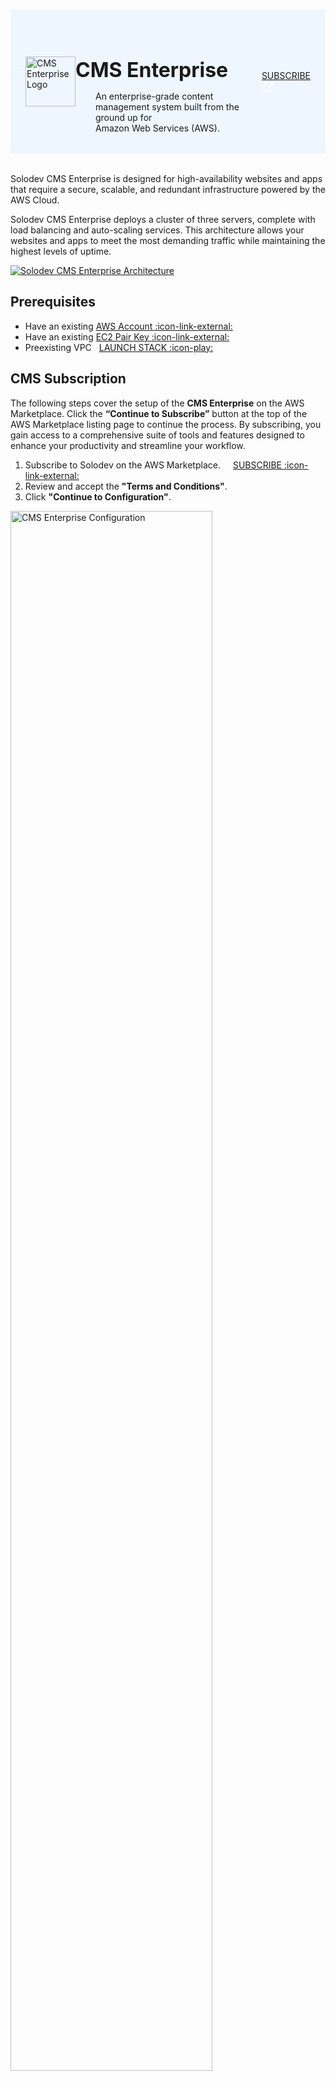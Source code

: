 # 

<div class="header">
  <div class="inner">
    <img src="/static/images/logos/enterprise-logo.jpg" alt="CMS Enterprise Logo" style="width: 80px;">
    <div>
      <h1>CMS Enterprise</h1>
      <p class="mb-0">An enterprise-grade content management system built from the ground up for <br>Amazon Web Services (AWS).</p>
    </div>
  </div>
  <a class="btn-orange-lg" href="https://aws.amazon.com/marketplace/server/procurement?productId=prod-fwc36r5ftgxem" rel="noopener noreferrer" target="_blank">SUBSCRIBE <span><svg xmlns="http://www.w3.org/2000/svg" viewBox="0 0 16 16" width="20" height="20" fill="#fff"><path d="M3.75 2h3.5a.75.75 0 0 1 0 1.5h-3.5a.25.25 0 0 0-.25.25v8.5c0 .138.112.25.25.25h8.5a.25.25 0 0 0 .25-.25v-3.5a.75.75 0 0 1 1.5 0v3.5A1.75 1.75 0 0 1 12.25 14h-8.5A1.75 1.75 0 0 1 2 12.25v-8.5C2 2.784 2.784 2 3.75 2Zm6.854-1h4.146a.25.25 0 0 1 .25.25v4.146a.25.25 0 0 1-.427.177L13.03 4.03 9.28 7.78a.751.751 0 0 1-1.042-.018.751.751 0 0 1-.018-1.042l3.75-3.75-1.543-1.543A.25.25 0 0 1 10.604 1Z"></path></svg></span></a>
</div>

<!-- Solodev CMS Enterprise is available in the AWS Marketplace and can be instantly deployed in your account using <a href="https://docs.aws.amazon.com/AWSCloudFormation/latest/UserGuide/Welcome.html" target="_blank">AWS CloudFormation :icon-link-external:</a>. It leverages an advanced stack of AWS cloud stack to deliver a scalable and reliable workload, including: -->

<!-- * <a href="https://docs.aws.amazon.com/elasticloadbalancing/latest/application/introduction.html" target="_blank">Amazon Elastic Load Balancer (ELB)</a>
* <a href="https://docs.aws.amazon.com/acm/latest/userguide/acm-overview.html" target="_blank">Amazon Certificate Manager (ACM)</a>
* <a href="https://docs.aws.amazon.com/AmazonCloudFront/latest/DeveloperGuide/Introduction.html" target="_blank">Amazon CloudFront</a>
* <a href="https://docs.aws.amazon.com/AmazonCloudWatch/latest/monitoring/WhatIsCloudWatch.html" target="_blank">Amazon CloudWatch</a>
* <a href="https://docs.aws.amazon.com/documentdb/latest/developerguide/what-is.html" target="_blank">Amazon DocumentDB (with MongoDB Compatibility)</a>
* <a href="https://docs.aws.amazon.com/AWSEC2/latest/UserGuide/concepts.html" target="_blank">Amazon Elastic Compute Cloud (EC2)</a>
* <a href="https://docs.aws.amazon.com/efs/latest/ug/whatisefs.html" target="_blank">Amazon Elastic File System (EFS)</a>
* <a href="https://aws.amazon.com/elasticache/redis/" target="_blank">Amazon Elasticache for Redis</a>
* <a href="https://aws.amazon.com/systems-manager/" target="_blank">AWS Systems Manager</a>
* <a href="https://docs.aws.amazon.com/AmazonRDS/latest/UserGuide/Welcome.html" target="_blank">Amazon Relational Database Service (RDS) MySql</a>
* <a href="https://docs.aws.amazon.com/Route53/latest/DeveloperGuide/Welcome.html" target="_blank">Amazon Route 53</a>
* <a href="https://docs.aws.amazon.com/AmazonS3/latest/userguide/Welcome.html" target="_blank">Amazon Simple Storage Service (S3)</a>
* <a href="https://docs.aws.amazon.com/vpc/latest/userguide/what-is-amazon-vpc.html" target="_blank">Amazon Virtual Private Cloud (VPC)</a>
* <a href="https://docs.aws.amazon.com/waf/latest/developerguide/what-is-aws-waf.html" target="_blank">Amazon Web Application Firewall (WAF)</a> -->

<!-- Additional technology frameworks and libraries include <a href="https://www.linux.org/" target="_blank">Linux</a>, <a href="https://www.apache.org/" target="_blank">Apache</a>, <a href="https://www.mysql.com/" target="_blank">MySQL</a>, <a href="https://www.php.net/" target="_blank">PHP</a>, <a href="https://www.python.org/" target="_blank">Python</a>, and more. -->

<div class="row justify-content-between align-items-center mb-0">
  <div class="col-8">
    <p>Solodev CMS Enterprise is designed for high-availability websites and apps that require a secure, scalable, and redundant infrastructure powered by the AWS Cloud.</p>
    <p class="mb-0">Solodev CMS Enterprise deploys a cluster of three servers, complete with load balancing and auto-scaling services. This architecture allows your websites and apps to meet the most demanding traffic while maintaining the highest levels of uptime.</p>
  </div>
  <div class="col-4">
    <p><a href="/static/images/enterprise/solodev-cms-enterprise-architecture-2024.jpg" target="_blank"><img src="/static/images/enterprise/solodev-cms-enterprise-architecture-2024.jpg" alt="Solodev CMS Enterprise Architecture"></a></p>
  </div>
</div>

## Prerequisites

* Have an existing <a href="https://portal.aws.amazon.com/billing/signup?refid=em_127222&p=free&c=hp&z=1&redirect_url=https%3A%2F%2Faws.amazon.com%2Fregistration-confirmation#/support" rel="noopener noreferrer" target="_blank">AWS Account :icon-link-external:</a>
* Have an existing <a href="https://console.aws.amazon.com/ec2/" target="_blank">EC2 Pair Key <span>:icon-link-external:</span></a>
* Preexisting VPC <a href="https://us-east-1.console.aws.amazon.com/cloudformation/home?region=us-east-1#/stacks/create?stackName=solodev-vpc&templateURL=https://solodev-aws-ha.s3.amazonaws.com/solodev-cms/cloudformation/infrastructure/vpc.yaml" target="_blank" class="btn-orange-sm mt-2" style="margin-left: .5rem;">LAUNCH STACK <span>:icon-play:</span></a>

## CMS Subscription

The following steps cover the setup of the **CMS Enterprise** on the AWS Marketplace. Click the **“Continue to Subscribe”** button at the top of the AWS Marketplace listing page to continue the process. By subscribing, you gain access to a comprehensive suite of tools and features designed to enhance your productivity and streamline your workflow.

1. Subscribe to Solodev on the AWS Marketplace. <a href="https://aws.amazon.com/marketplace/server/procurement?productId=prod-uahcrlmuczsau" target="_blank" class="btn-orange-sm" style="margin-left: 1rem;">SUBSCRIBE <span>:icon-link-external:</span></a>
2. Review and accept the **"Terms and Conditions"**.
3. Click **"Continue to Configuration"**.

<p><img src="/static/images/enterprise/enterprise-configuration.png" alt="CMS Enterprise Configuration" style="width: 80%;"></p>

!!!NOTE:
Once accepted, you will receive a thank you message asking you to configure your software. <br>This process can take a few moments. Please do not exit the screen or refresh the page.
!!!

### <span class="text-teal">Configure Software</span>

1. Choose a fulfillment option and software version to launch this software.

<p><img src="/static/images/quickstart/cms-configure.jpg" alt="CMS Enterprise Configure" style="width: 35%;"></p>

**Name** | **Description** 
:--- | ---
Fulfillment option | Select a fulfillment option.
Software version | Select the software version. The latest version of Solodev CMS Pro is always recommended.
Region | Select the AWS Region.

2. Click **"Continue to Launch."**

### <span class="text-teal">Launch Software</span>

Review the launch configuration details and follow the instructions to launch this software.

{% tabs %}

{% tab title="CloudFormation" %}

Before launching the CMS Enterprise software, make sure you are logged into your AWS account. If you do not have an AWS account, click here to create one. Once you have signed in, click the button below and follow the outlined steps.

<a href="https://us-east-1.console.aws.amazon.com/cloudformation/home?region=us-east-1#/stacks/create?stackName=solodev-enterprise&templateURL=https://solodev-cms.s3.amazonaws.com/cloudformation/solodev-cms-enterprise.yaml" rel="noopener noreferrer" target="_blank" class="btn-orange-lg mb-2">LAUNCH CMS ENTERPRISE <span><svg xmlns="http://www.w3.org/2000/svg" viewBox="0 0 16 16" width="20" height="20" fill="#fff"><path d="M3.75 2h3.5a.75.75 0 0 1 0 1.5h-3.5a.25.25 0 0 0-.25.25v8.5c0 .138.112.25.25.25h8.5a.25.25 0 0 0 .25-.25v-3.5a.75.75 0 0 1 1.5 0v3.5A1.75 1.75 0 0 1 12.25 14h-8.5A1.75 1.75 0 0 1 2 12.25v-8.5C2 2.784 2.784 2 3.75 2Zm6.854-1h4.146a.25.25 0 0 1 .25.25v4.146a.25.25 0 0 1-.427.177L13.03 4.03 9.28 7.78a.751.751 0 0 1-1.042-.018.751.751 0 0 1-.018-1.042l3.75-3.75-1.543-1.543A.25.25 0 0 1 10.604 1Z"></path></svg></span></a>

!!!NOTE:
If your AWS region is different from `us-east-1`, make sure to select your specific region from the top menu.
!!!

#### Create Stack

1. Create a stack.

<p><img src="/static/images/enterprise/enterprise-create-stack.jpg" alt="CMS Enterprise Create Stack" style="width: 90%;"></p>

2. Click <span class="text-orange">**Next**</span>.

#### Stack Details

##### Provide a stack name

1. Provide a stack name. Stack name must be 1 to 128 characters, start with a letter, and only contain alphanumeric characters.

<p><img src="/static/images/enterprise/enterprise-stack-name.jpg" alt="CMS Enterprise stack name" style="width: 62%;"></p>

##### Parameters

1. Specify the parameters in the network settings section.

<p><img src="/static/images/enterprise/enterprise-params-network.jpg" alt="CMS Enterprise network settings" style="width: 45%;"></p>

Name   | Description
---    | ---
VPCID | Choose which VPC the Application should be deployed to. <br><br>An Amazon Virtual Private Cloud (VPC) is a dedicated environment that lets you launch the AWS resources that power your CMS Micro in an isolated virtual network. If you do not have a VPC, you will need to create one in your VPC Console. For instructions on how to create a VPC, <a href="https://docs.aws.amazon.com/AWSEC2/latest/UserGuide/using-vpc.html" target="_blank">click here for instructions :icon-link-external:</a>.
PublicSubnet1ID | The ID of the public subnet in Availability Zone 1 in your existing VPC (e.g., subnet-a0246dcd). <br><br>A subnet is a range of IP addresses contained in your VPC. You can create AWS resources, such as EC2 instances, in specific subnets, enabling you to group network resources more efficiently. If you do not have any existing subnets, you will need to create one in your Subnet Console. For instructions, <a href="https://docs.aws.amazon.com/AWSEC2/latest/UserGuide/using-vpc.html#ec2-shared-VPC-subnets" target="_blank">click here :icon-link-external:</a>.
PublicSubnet2ID | The ID of the public subnet in Availability Zone 2 in your existing VPC (e.g., subnet-b1236eea). <br><br>A subnet is a range of IP addresses contained in your VPC. You can create AWS resources, such as EC2 instances, in specific subnets, enabling you to group network resources more efficiently. If you do not have any existing subnets, you will need to create one in your Subnet Console. For instructions, <a href="https://docs.aws.amazon.com/AWSEC2/latest/UserGuide/using-vpc.html#ec2-shared-VPC-subnets" target="_blank">click here :icon-link-external:</a>.
InstanceType | CMS Micro runs on a single Amazon Elastic Compute (EC2) instance and is defaulted to run on a recommended t2.medium server. Depending on your traffic needs, you can select an instance size from the available options in the menu. <br><br>To learn more about which instance to choose based on your traffic needs, <a href="https://docs.aws.amazon.com/AWSEC2/latest/UserGuide/Instances.html" target="_blank">click here :icon-link-external:</a>.
InstanceCount | Number of instances behind load balancer. Minimum 2 required for high availability.
KeyName | Name of an existing EC2 KeyPair to enable SSH access to the instances. <br><br>An Amazon EC2 key pair is a set of security credentials consisting of a public and private key that verify a user’s identity when connecting or communicating with an EC2 instance. Select an existing security group from the menu or configure a new security group using the form provided. If you do not have a Key Pair, you will need to create one in your Key Pair Console. For instructions <a href="https://docs.aws.amazon.com/AWSEC2/latest/UserGuide/ec2-key-pairs.html" target="_blank">click here :icon-link-external:</a>.
AmiAlias | An AMI Alias refers to a user-defined name or identifier for an Amazon Machine Image (AMI) that simplifies the process of referring to an AMI. <a href="https://docs.aws.amazon.com/AWSEC2/latest/UserGuide/AMIs.html" target="_blank">Click here :icon-link-external:</a> to learn more about AMIs.

2. Specify the CMS Settings.

<p><img src="/static/images/enterprise/enterprise-params-settings.jpg" alt="CMS Enterprise CMS Settings" style="width: 40%;"></p>

Name   | Description
---    | ---
AdminUser | The solodev admin username to login onto your CMS.
AdminPassword | The solodev admin password to login onto your CMS.
AdminCidrIpAccess | Please change CIDR from 127.0.0.1/32 to a specific IP or another CIDR range.
DatabaseUsername | The database admin account username.
DatabasePassword | The database root password.

3. Optional: Website Settings.

<p><img src="/static/images/enterprise/enterprise-params-settings-website.jpg" alt="CMS Enterprise CMS Network Settings Optional" style="width: 45%;"></p>

Name   | Description
---    | ---
WebsiteUrl | Name of initial Solodev website.
CertificateArn | CertificateArn for SSL cert that matches the FQDN above. Please visit the <a href="https://docs.aws.amazon.com/acm/" target="_blank">AWS Certificate Manager :icon-link-external:</a>.

4. Optional: Network Settings.

<p><img src="/static/images/enterprise/enterprise-params-settings-optional.jpg" alt="CMS Enterprise CMS Settings Optional" style="width: 50%;"></p>

Name   | Description
---    | ---
RedisEnabled | Enable Redis ElastiCache cluster.
CookbookURL | Download and host on your own S3 bucket or copy this URL.
CidrIpAccess | Public CIDR range for web servers behind load balancer.
DeletionPolicy | A Deletion Policy is a configuration that you can set for resources in AWS CloudFormation templates to specify what should happen to the resource when its stack is deleted.
StorageEncrypted | Enable encryption for both Database (RDS) and Filesystem (EFS).

4. Optional: SSO.

<p><img src="/static/images/enterprise/enterprise-params-sso-optional.jpg" alt="CMS Enterprise CMS SSO Optional" style="width: 27%;"></p>

Name   | Description
---    | ---
SsoProviderUrl | Issuer URL of your OpenID Connect provider.
SsoClientId | Unique identifier assigned to a client application that is registered with an AWS Single Sign-On (SSO) service, used to authenticate and authorize the application to access SSO resources.
SsoClientSecret | Confidential key assigned to a client application registered with an AWS Single Sign-On (SSO) service, used in conjunction with the SSO Client ID to authenticate the application and secure access to SSO resources.

3. Click <span class="text-orange">**Next**</span>.

#### Configure Stack Options

1. Add a new tag. **This step is optional**.

Tags (key-value pairs) are used to apply metadata to AWS resources, which can help in organizing, identifying, and categorizing those resources. You can add up to 50 unique tags for each stack. If you need more information about tags, click here.

<p><img src="/static/images/quickstart/stack-tags.jpg" alt="CMS Enterprise tags" style="width: 80%;"></p>

2. Specify an existing AWS Identity and Access Management (IAM) service role that CloudFormation can assume. **This step is optional**.

<p><img src="/static/images/quickstart/micro/micro-stack-permissions.jpg" alt="CMS Enterprise permissions" style="width: 80%;"></p>

3. Select the stack failure options.

<p><img src="/static/images/quickstart/micro/micro-stack-failure.jpg" alt="CMS Enterprise failure" style="width: 80%;"></p>

Name   | Description
---    | ---
Behavior on provisioning failure | Specify the roll back behavior for a stack failure..
Delete newly created resources during a rollback | Specify whether resources that were created during a failed operation should be deleted regardless of their deletion policy.

To learn more about the stack failure options, <a href="https://docs.aws.amazon.com/AWSCloudFormation/latest/UserGuide/stack-failure-options.html" target="_blank">click here :icon-link-external:</a>.

#### Advanced options

1. You can set additional options for your stack, like notification options and a stack policy. For more information, <a href="https://docs.aws.amazon.com/AWSCloudFormation/latest/UserGuide/cfn-console-add-tags.html" target="_blank">click here :icon-link-external:</a>.

<p><img src="/static/images/quickstart/micro/micro-stack-advanced.jpg" alt="CMS Enterprise advanced options" style="width: 50%;"></p>

2. Click <span class="text-orange">**Next**</span>.

### Review and create

1. Review your settings.

2. Acknowledge the AWS CloudFormation terms.

<p><img src="/static/images/quickstart/pro/pro-stack-capabilities.jpg" alt="CMS Enterprise capabilities" style="width: 62%;"></p>

3. Click <span class="text-orange">**Submit**</span>.

### Stacks

1. <span class="text-orange">**Watch your CMS being created!**</span> Once the status changes from **CREATE_IN_PROGRESS** to **CREATE_COMPLETE**, you can access your CMS.

<!-- <p><img src="/static/images/quickstart/pro/pro-stack.jpg" alt="CMS Enterprise Stack" style="width: 62%;"></p> -->

2. Click on the **Outputs** tab and copy the AdminUrl value.

<p><img src="/static/images/quickstart/stack-outputs.jpg" alt="CMS Enterprise Stack Outputs" style="width: 62%;"></p>

3. Open your preferred browser and paste the AdminUrl value to access the CMS login page. Use the **Admin Username** and **Admin Password** provided in the stacks output to log in.

<p><img src="/static/images/quickstart/login-screen.jpg" alt="Solodev CMS Login Screen" style="width: 50%;"></p>

{% endtab %}

{% tab title="Launch through EC2" %}

#### Choose an Action

1. Select **Launch through EC2**.

<p><img src="/static/images/micro/cms-micro-actions-ec2.jpg" alt="CMS Pro Actions" style="width: 74%;"></p>

2. Click **Launch**.

#### Launch an instance

Create virtual machines, or instances, that run on the AWS Cloud. Quickly get started by following the simple steps below.

1. **Name and tags**. Give your instance a **name**. You can also add additional tags (Optional).

<p><img src="/static/images/micro/cms-micro-name-instance.jpg" alt="Solodev CMS Micro Name" style="width: 55%;"></p>

!!!NOTE:
A tag is a label that you assign to an AWS resource. Each tag consists of a key and an optional value, both of which you define.
!!!

2. **Application and OS Images (Amazon Machine Image)**. An AMI contains the software configuration (operating system (OS), application server, and applications) required to launch your instance.

<!-- <p><img src="/static/images/micro/cms-micro-image-instance.jpg" alt="Solodev CMS Micro Amazon Machine Image" style="width: 55%;"></p> -->

For more information about Amazon Machine Image, <a href="https://docs.aws.amazon.com/AWSEC2/latest/UserGuide/AMIs.html" target="_blank">click here :icon-link-external:</a>.

3. **Instance Type**. Select an instance type that meets your computing, memory, networking, or storage needs.

<p><img src="/static/images/micro/cms-micro-type-instance.jpg" alt="Solodev CMS Micro Instance Type" style="width: 55%;"></p>

To learn more about which instance to select based on your traffic needs, <a href="https://docs.aws.amazon.com/AWSEC2/latest/UserGuide/Instances.html" target="_blank">click here :icon-link-external:</a>.

!!!NOTE:
Solodev recommends t2.large server. Depending on your traffic needs, you can select an instance size from the available options in the menu.
!!!

4. **Key Pair**. You can use a key pair to securely connect to your instance. Ensure that you have access to the selected key pair before you launch the instance.
  
<p><img src="/static/images/micro/cms-micro-key-pair-instance.jpg" alt="Solodev CMS Micro Key Pair" style="width: 55%;"></p>

!!!NOTE:
An Amazon EC2 key pair is a set of security credentials consisting of a public and private key that verifies a user's identity when connecting or communicating with an EC2 instance. If you do not have a Key Pair, you will need to create one in your Key Pair Console. For instructions <a href="https://docs.aws.amazon.com/AWSEC2/latest/UserGuide/ec2-key-pairs.html" target="_blank">click here :icon-link-external:</a>.
!!!

5. **Network Settings**. Here you can create or select an existing security group, create an instance that can connect using SSH, and more.

<p><img src="/static/images/micro/cms-micro-network-instance.jpg" alt="Solodev CMS Micro Network Settings" style="width: 55%;"></p>

6. **Configure storage**. Specify the storage options for the instance.

<p><img src="/static/images/micro/cms-micro-storage-instance.jpg" alt="Solodev CMS Micro Storage" style="width: 55%;"></p>

For more information about storage, <a href="https://docs.aws.amazon.com/AWSEC2/latest/UserGuide/Storage.html?icmpid=docs_ec2_console" target="_blank">click here :icon-link-external:</a>.

7. Click **Launch Instance**.

<p><img src="/static/images/micro/cms-micro-launch-instance.jpg" alt="Solodev CMS Micro Launch Instance"></p>

8. You will get a success message. Click on the ID to access your EC2 Instance.

<p><img src="/static/images/micro/cms-micro-success.jpg" alt="Solodev CMS Micro Success Message" style="width: 40%;"></p>

#### EC2 Instance

1. Check the **Instance State** and **Status Check** of your instance. Once your instance state changed from **Pending** to **Running**, click on the instance you created to access it.

<p><img src="/static/images/quickstart/cms-instance-state.jpg" alt="Solodev CMS Micro Instance" style="width: 40%;"></p>

2. Click on your **Public IPv4 address** to access the login page.

<p><img src="/static/images/quickstart/cms-public-address.jpg" alt="Solodev CMS Micro Public Address" style="width: 25%;"></p>

3. To log in, use **solodev** as the username and your **instance ID** as the password.

<p><img src="/static/images/quickstart/login-screen.jpg" alt="Solodev CMS Login Screen" style="width: 45%;"></p>
{% endtab %}

{% tab title="Launch from Website" %}

#### Choose an Action

1. Select **Launch from Website**

<p><img src="/static/images/quickstart/cms-launch-from-website.jpg" alt="CMS Pro Choose Actions" style="width: 55%;"></p>

2. **EC2 Instance Type**. CMS Micro runs on a single Amazon Elastic Compute (EC2) instance and is defaulted to run on a recommended t2.large server. Depending on your traffic needs, you can select an instance size from the available options in the menu. 

<p><img src="/static/images/quickstart/cms-instance.jpg" alt="CMS Pro EC2 Instance Type" style="width: 35%;"></p>

To learn more about which instance to choose based on your traffic needs, <a href="https://docs.aws.amazon.com/AWSEC2/latest/UserGuide/Instances.html" target="_blank">click here :icon-link-external:</a>.

3. **VPC Settings**. An Amazon Virtual Private Cloud (VPC) is a dedicated environment that lets you launch the AWS resources that power your CMS Micro in an isolated virtual network. If you do not have a VPC, you will need to create one in your VPC Console.

<p><img src="/static/images/quickstart/cms-vpc.jpg" alt="CMS Pro VPC Settings" style="width: 35%;"></p>

For instructions on how to create a VPC, <a href="https://docs.aws.amazon.com/AWSEC2/latest/UserGuide/using-vpc.html" target="_blank">click here for instructions :icon-link-external:</a>.

4. **Subnet Settings**. A subnet is a range of IP addresses contained in your VPC. You can create AWS resources, such as EC2 instances, in specific subnets, enabling you to group network resources more efficiently. 

<p><img src="/static/images/quickstart/cms-subnet.jpg" alt="CMS Pro Subnet Settings" style="width: 35%;"></p>

If you do not have any existing subnets, you will need to create one in your Subnet Console. For instructions, <a href="https://docs.aws.amazon.com/AWSEC2/latest/UserGuide/using-vpc.html#ec2-shared-VPC-subnets" target="_blank">click here :icon-link-external:</a>.

5. **Security Group Settings**. A security group acts as a firewall that controls the traffic allowed to reach one or more instances. You can create a new security group or choose one of your existing groups. Select an existing security group from the menu or configure a new security group using the form provided. Name your security group and give it a description.

<p><img src="/static/images/quickstart/security-groups.jpg" alt="CMS Pro Security Groups" style="width: 60%;"></p>

To learn more about security groups, <a href="https://docs.aws.amazon.com/AWSEC2/latest/UserGuide/ec2-security-groups.html" target="_blank">click here :icon-link-external:</a>.

6. **Key Pair Settings**. An Amazon EC2 key pair is a set of security credentials consisting of a public and private key that verify a user’s identity when connecting or communicating with an EC2 instance. Select an existing security group from the menu or configure a new security group using the form provided. 

<p><img src="/static/images/quickstart/cms-key-pair.jpg" alt="CMS Pro Key Pair Settings" style="width: 63%;"></p>

If you do not have a Key Pair, you will need to create one in your Key Pair Console. For instructions <a href="https://docs.aws.amazon.com/AWSEC2/latest/UserGuide/ec2-key-pairs.html" target="_blank">click here :icon-link-external:</a>.

7. Click <span class="text-orange">**Launch**</span>.

8. You will receive a success message to view your instance. Click on **EC2 Console**.

<p><img src="/static/images/quickstart/cms-success-launch.jpg" alt="CMS Pro Launch Message" style="width: 44%"></p>

#### EC2 Instance

1. Check the **Instance State** and **Status Check** of your instance. Once your instance state changed from **Pending** to **Running**, click on the instance you created to access it.

<p><img src="/static/images/quickstart/cms-instance-state.jpg" alt="Solodev CMS Micro Instance" style="width: 40%;"></p>

2. Click on your **Public IPv4 address** to access the login page.

<p><img src="/static/images/quickstart/cms-public-address.jpg" alt="Solodev CMS Micro Public Address" style="width: 25%;"></p>

3. To log in, use **solodev** as the username and your **instance ID** as the password.

<p><img src="/static/images/quickstart/login-screen.jpg" alt="Solodev CMS Login Screen" style="width: 45%;"></p>
{% endtab %}

{% endtabs %}

## Next Steps

### Add your first website

Please [follow this link](/workspace/websites/add-website/) to learn more about Solodev and to learn how to build your first website.

<style>
  /* Headers */
  .header {
    display: flex;
    align-items: center;
    justify-content: space-between;
    padding: 2rem 1.5rem;
    margin-bottom: 2rem;
    background-color: #eef6ff;
  }
  .header .inner {
    display: flex;
    align-items: center;
    justify-content: start;
  }
  .header img {
    width: 80px;
  }
  .header h1 {
    margin-left: 0;
    font-size: 2rem;
    margin-bottom: 0.25rem;
  }
  .header p {
    padding-left: 2rem;
    margin-bottom: 0;
  }
</style>